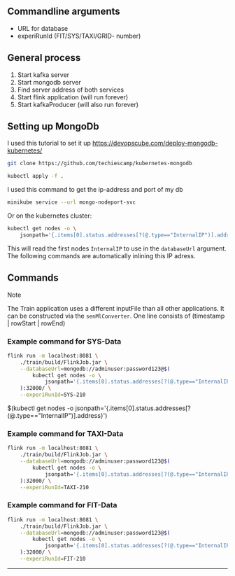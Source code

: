 ## Commandline arguments


* URL for database
* experiRunId (FIT/SYS/TAXI/GRID- number)


## General process

1. Start kafka server
2. Start mongodb server
3. Find server address of both services
4. Start flink application (will run forever)
5. Start kafkaProducer (will also run forever)


## Setting up MongoDb

I used this tutorial to set it up https://devopscube.com/deploy-mongodb-kubernetes/

```bash
git clone https://github.com/techiescamp/kubernetes-mongodb
````

```bash
kubectl apply -f .
```

I used this command to get the ip-address and port of my db
````bash
minikube service --url mongo-nodeport-svc
````

Or on the kubernetes cluster:
```bash
kubectl get nodes -o \
    jsonpath='{.items[0].status.addresses[?(@.type=="InternalIP")].address}'
```
This will read the first nodes `InternalIP` to use in the `databaseUrl` argument.
The following commands are automatically inlining this IP adress.

<!-- And get the IP-address of a the worker node -->
<!-- Example address: mongodb: -->
<!-- `mongodb://adminuser:password123@192.168.49.2:32000/` -->

## Commands

>[!NOTE]
> The Train application uses a different inputFile than all other applications. It can be constructed via
> the `senMlConverter`. One line consists of (timestamp | rowStart | rowEnd)

### Example command for SYS-Data
```bash
flink run -m localhost:8081 \
    ./train/build/FlinkJob.jar \
    --databaseUrl=mongodb://adminuser:password123@$(
        kubectl get nodes -o \
            jsonpath='{.items[0].status.addresses[?(@.type=="InternalIP")].address}' \
    ):32000/ \
    --experiRunId=SYS-210
```
$(kubectl get nodes -o jsonpath='{.items[0].status.addresses[?(@.type=="InternalIP")].address}')

### Example command for TAXI-Data
```bash
flink run -m localhost:8081 \
    ./train/build/FlinkJob.jar \
    --databaseUrl=mongodb://adminuser:password123@$(
        kubectl get nodes -o \
            jsonpath='{.items[0].status.addresses[?(@.type=="InternalIP")].address}' \
    ):32000/ \
    --experiRunId=TAXI-210
```

### Example command for FIT-Data
```bash
flink run -m localhost:8081 \
    ./train/build/FlinkJob.jar \
    --databaseUrl=mongodb://adminuser:password123@$(
        kubectl get nodes -o \
            jsonpath='{.items[0].status.addresses[?(@.type=="InternalIP")].address}' \
    ):32000/ \
    --experiRunId=FIT-210
```
---

<!--
## Setting up Apache Kafka
In the `kafkaProducer` directory is a deployment.yaml file
```bash
kubectl apply -f  deployment.yaml -n kafka 
```
This will deploy the Apache cluster.


Use the following command to get the Kafka-server-bootstrap address
```bash
kubectl get kafka my-cluster -o=jsonpath='{.status.listeners[*].bootstrapServers}{"\n"}' -n kafka
```

This commands tears down the cluster

```bash
kubectl -n kafka delete $(kubectl get strimzi -o name -n kafka)
```

## Setting up Apache Kafka Producer
In the `kafkaProducer` directory is a Dockerfile.

Create the image from Dockerfile:

```bash
minikube image build -t kafka-producer -f ./Dockerfile .
```

**Note**
Please make sure that the bootstrapserver, the application and the expected dataset are correct.
```bash
kubectl run kafka-producer --image=kafka-producer --image-pull-policy=Never --restart=Never --env="BOOTSTRAP_SERVER=192.168.49.2:31316" --env="APPLICATION=train" --env="DATASET=SYS" --env="SCALING=0.001" --env="TOPIC=test-1" 
```

### Example command for the CITY dataset
```bash
flink run -m localhost:8081 ./train/build/TrainJob.jar --deploymentMode L --topoName IdentityTopology --input ./train/src/main/resources/datasets/inputFileForTimerSpout-CITY.csv --inputTrainSet ./train/src/main/resources/datasets/SYS_sample_data_senml.csv --experiRunId SYS-210 --scalingFactor 0.001 --outputDir /home/jona/Documents/Bachelor_thesis/logs --taskProp ./train/src/main/resources/configs/all_tasks.properties --taskName bench
```

### Example command for the TAXI dataset
```bash
flink run -m localhost:8081 ./train/build/TrainJob.jar --deploymentMode L --topoName IdentityTopology --input ./train/src/main/resources/datasets/inputFileForTimerSpout-TAXI.csv  --inputTrainSet ./train/src/main/resources/datasets/TAXI_sample_data_senml.csv --experiRunId TAXI-210 --scalingFactor 0.001 --outputDir /home/jona/Documents/Bachelor_thesis/logs --taskProp ./train/src/main/resources/configs/all_tasks.properties --taskName bench
```

```bash
flink run -m localhost:8081 ./train/build/TrainJob.jar --deploymentMode L --topoName IdentityTopology --input ./train/src/main/resources/datasets/inputFileForTimerSpout-TAXI.csv  --inputTrainSet /home/jona/Documents/Bachelor_thesis/Datasets/output_TAXI_small.csv --experiRunId TAXI-210 --scalingFactor 0.001 --outputDir /home/jona/Documents/Bachelor_thesis/logs --taskProp ./train/src/main/resources/configs/all_tasks.properties --taskName bench
```

### Example command for the FIT dataset
```bash
flink run -m localhost:8081 ./train/build/TrainJob.jar --deploymentMode L --topoName IdentityTopology --input ./train/src/main/resources/datasets/inputFileForTimerSpout-FIT.csv  --inputTrainSet ./train/src/main/resources/datasets/FIT_sample_data_senml.csv --experiRunId FIT-210 --scalingFactor 0.001 --outputDir /home/jona/Documents/Bachelor_thesis/logs --taskProp ./train/src/main/resources/configs/all_tasks.properties --taskName bench
```

```bash
flink run -m localhost:8081 ./train/build/TrainJob.jar --deploymentMode L --topoName IdentityTopology --input ./train/src/main/resources/datasets/inputFileForTimerSpout-FIT.csv  --inputTrainSet /home/jona/Documents/Bachelor_thesis/Datasets/output_FIT_small.csv --experiRunId FIT-210 --scalingFactor 0.001 --outputDir /home/jona/Documents/Bachelor_thesis/logs --taskProp ./train/src/main/resources/configs/all_tasks.properties --taskName bench
```
-->

